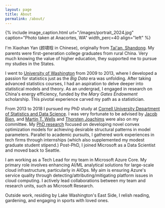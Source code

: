 ```yaml
---
layout: page
title: About
permalink: /about/
---
```


<!---{% include image_caption.html url="/images/portrait_2013.jpeg" caption="Me starting PhD in 2013" width_perc=20 align="right" %}--->
<!---{% include image_caption.html url="/images/portrait_2015.jpg" caption="Photo taken during PhD at Cornell" width_perc=30 align="right" %}--->
<!---{% include image_caption.html url="/images/portrait_2022.jpg" caption="Photo taken in 2022" width_perc=30 align="left" %}--->
{% include image_caption.html url="/images/portrait_2024.jpg" caption="Photo taken at Anacortes, WA" width_perc=40 align="left" %}

I'm Xiaohan Yan (颜啸晗 in Chinese), originally from [Tai'an, Shandong](https://en.wikipedia.org/wiki/Tai%27an). My parents were first-generation college graduates from rural China. Very much knowing the value of higher education, they supported me to pursue my studies in the States.

I went to [University of Washington](https://www.washington.edu) from 2009 to 2013, where I developed a passion for statistics just as the *Big Data* era was unfolding. After taking advanced statistics courses, I had an aspiration to delve deeper into statistical models and theory. As an undergrad, I engaged in research on China's energy efficiency, funded by the *Mary Gates Endowment* scholarship. This pivotal experience carved my path as a statistician.

From 2013 to 2018 I pursued my PhD study at [Cornell University Department of Statistics and Data Science](https://stat.cornell.edu). I was very fortunate to be advised by [Jacob Bien](http://faculty.marshall.usc.edu/Jacob-Bien/), and [Martin T. Wells](https://stat.cornell.edu/people/faculty/martin-wells) and [Thorsten Joachims](http://www.cs.cornell.edu/people/tj/) were also on my committee. My [PhD research](https://yanxht.github.io/research/) focused on developing novel convex optimization models for achieving desirable structural patterns in model parameters. Parallel to academic pursuits, I gathered work experiences in tech firms through internships (which also supplemented my modest graduate student stipend.) Post-PhD, I joined Microsoft as a Data Scientist and moved back to Seattle.

I am working as a Tech Lead for my team in Microsoft Azure Core. My primary role involves enhancing AI/ML analytical solutions for large-scale cloud infrastructure, particularly in AIOps. My aim is ensuring Azure's service quality through detecting/attributing/mitigating platform issues in cloud computing. I actively lead collaborations between my team and research units, such as Microsoft Research.

Outside work, residing by Lake Washington's East Side, I relish reading, gardening, and engaging in sports with loved ones.
